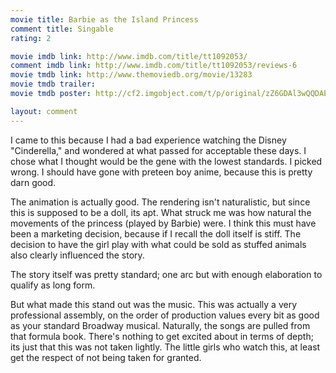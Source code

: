 ```yaml
---
movie title: Barbie as the Island Princess
comment title: Singable
rating: 2

movie imdb link: http://www.imdb.com/title/tt1092053/
comment imdb link: http://www.imdb.com/title/tt1092053/reviews-6
movie tmdb link: http://www.themoviedb.org/movie/13283
movie tmdb trailer: 
movie tmdb poster: http://cf2.imgobject.com/t/p/original/zZ6GDAl3wQQDAExAh2JHf2XGRE4.jpg

layout: comment
---
```


I came to this because I had a bad experience watching the Disney "Cinderella," and wondered at what passed for acceptable these days. I chose what I thought would be the gene with the lowest standards. I picked wrong. I should have gone with preteen boy anime, because this is pretty darn good.

The animation is actually good. The rendering isn't naturalistic, but since this is supposed to be a doll, its apt. What struck me was how natural the movements of the princess (played by Barbie) were. I think this must have been a marketing decision, because if I recall the doll itself is stiff. The decision to have the girl play with what could be sold as stuffed animals also clearly influenced the story.

The story itself was pretty standard; one arc but with enough elaboration to qualify as long form.

But what made this stand out was the music. This was actually a very professional assembly, on the order of production values every bit as good as your standard Broadway musical. Naturally, the songs are pulled from that formula book. There's nothing to get excited about in terms of depth; its just that this was not taken lightly. The little girls who watch this, at least get the respect of not being taken for granted.